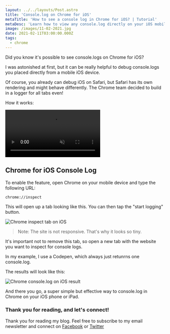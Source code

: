 ```yaml
---
layout: ../../layouts/Post.astro
title: 'Console.log on Chrome for iOS'
metaTitle: 'How to see a console log in Chrome for iOS? | Tutorial'
metaDesc: 'Learn how to view any console.log directly on your iOS mobile device using Chrome browser.'
image: /images/11-02-2021.jpg
date: 2021-02-11T03:00:00.000Z
tags:
  - chrome
---
```


Did you know it's possible to see console.logs on Chrome for iOS?

I was astonished at first, but it can be really helpful to debug console.logs you placed directly from a mobile iOS device.

Of course, you already can debug iOS on Safari, but Safari has its own rendering and might behave differently. The Chrome team decided to build in a logger for all tabs even!

How it works:

<video autoplay loop muted playsinline>
  <source src="https://res.cloudinary.com/daily-dev-tips/video/upload/q_auto/chrome-ios_zmwyqh.webm" type="video/webm" />
  <source src="https://res.cloudinary.com/daily-dev-tips/video/upload/q_auto/chrome-ios_afqouj.mp4" type="video/mp4" />
</video>

## Chrome for iOS Console Log

To enable the feature, open Chrome on your mobile device and type the following URL:

```bash
chrome://inspect
```

This will open up a tab looking like this. You can then tap the "start logging" button.

![Chrome inspect tab on iOS](https://cdn.hashnode.com/res/hashnode/image/upload/v1612624974716/gjdFmdlV4.png)

> Note: The site is not responsive. That's why it looks so tiny.

It's important not to remove this tab, so open a new tab with the website you want to inspect for console logs.

In my example, I use a Codepen, which always just retunrns one console.log.

The results will look like this:

![Chrome console.log on iOS result](https://cdn.hashnode.com/res/hashnode/image/upload/v1612625017613/mtdHjv8vF.png)

And there you go, a super simple but effective way to console.log in Chrome on your iOS phone or iPad.

### Thank you for reading, and let's connect!

Thank you for reading my blog. Feel free to subscribe to my email newsletter and connect on [Facebook](https://www.facebook.com/DailyDevTipsBlog) or [Twitter](https://twitter.com/DailyDevTips1)
